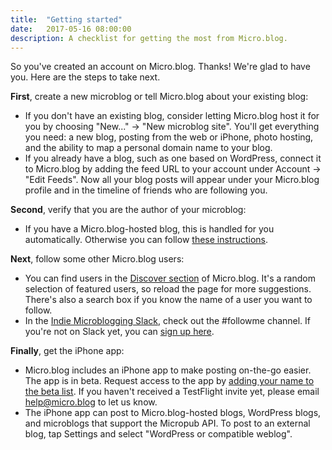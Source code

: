 ```yaml
---
title:  "Getting started"
date:   2017-05-16 08:00:00
description: A checklist for getting the most from Micro.blog.
---
```


So you've created an account on Micro.blog. Thanks! We're glad to have you. Here are the steps to take next.

**First**, create a new microblog or tell Micro.blog about your existing blog:

* If you don't have an existing blog, consider letting Micro.blog host it for you by choosing "New..." → "New microblog site". You'll get everything you need: a new blog, posting from the web or iPhone, photo hosting, and the ability to map a personal domain name to your blog.
* If you already have a blog, such as one based on WordPress, connect it to Micro.blog by adding the feed URL to your account under Account → "Edit Feeds". Now all your blog posts will appear under your Micro.blog profile and in the timeline of friends who are following you.

**Second**, verify that you are the author of your microblog:

* If you have a Micro.blog-hosted blog, this is handled for you automatically. Otherwise you can follow [these instructions](http://help.micro.blog/2017/web-site-verification/).

**Next**, follow some other Micro.blog users:

* You can find users in the [Discover section](https://micro.blog/discover) of Micro.blog. It's a random selection of featured users, so reload the page for more suggestions. There's also a search box if you know the name of a user you want to follow.
* In the [Indie Microblogging Slack](https://microblogging.slack.com/), check out the #followme channel. If you're not on Slack yet, you can [sign up here](https://micro.blog/slack).

**Finally**, get the iPhone app:

* Micro.blog includes an iPhone app to make posting on-the-go easier. The app is in beta. Request access to the app by [adding your name to the beta list](https://micro.blog/beta). If you haven't received a TestFlight invite yet, please email [help@micro.blog](mailto:help@micro.blog) to let us know.
* The iPhone app can post to Micro.blog-hosted blogs, WordPress blogs, and microblogs that support the Micropub API. To post to an external blog, tap Settings and select "WordPress or compatible weblog".